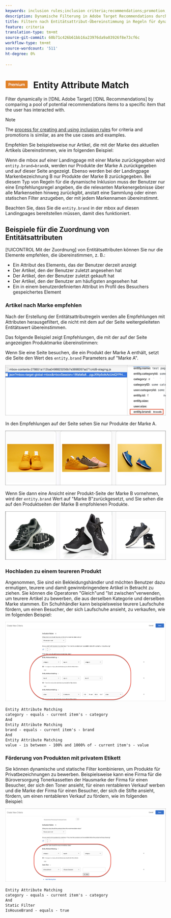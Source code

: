 ```yaml
---
keywords: inclusion rules;inclusion criteria;recommendations;promotion;promotions;dynamic filtering;dynamic;entity attribute matching
description: Dynamische Filterung in Adobe Target Recommendations durch Vergleich eines Pools potenzieller Empfehlungselemente mit einem bestimmten Element, mit dem der Benutzer interagiert hat.
title: Filtern nach Entitätsattribut-Übereinstimmung in Regeln für dynamische Inklusion in Adobe Target Recommendations
feature: criteria
translation-type: tm+mt
source-git-commit: 60b71c426b61bb16a23976da9a03926f8e73cf6c
workflow-type: tm+mt
source-wordcount: '511'
ht-degree: 0%

---
```



# ![PREMIUM](/help/assets/premium.png) Entity Attribute Match

Filter dynamically in [!DNL Adobe Target] [!DNL Recommendations] by comparing a pool of potential recommendations items to a specific item that the user has interacted with.

>[!NOTE]
>
>The [process for creating and using inclusion rules](/help/c-recommendations/c-algorithms/use-dynamic-and-static-inclusion-rules.md) for criteria and promotions is similar, as are the use cases and examples.

Empfehlen Sie beispielsweise nur Artikel, die mit der Marke des aktuellen Artikels übereinstimmen, wie im folgenden Beispiel:

Wenn die mbox auf einer Landingpage mit einer Marke zurückgegeben wird `entity.brand=brandA`, werden nur Produkte der Marke A zurückgegeben und auf dieser Seite angezeigt. Ebenso werden bei der Landingpage Markenbezeichnung B nur Produkte der Marke B zurückgegeben. Bei diesem Typ von Regeln für die dynamische Inklusion muss der Benutzer nur eine Empfehlungsregel angeben, die die relevanten Markenergebnisse über alle Markenseiten hinweg zurückgibt, anstatt eine Sammlung oder einen statischen Filter anzugeben, der mit jedem Markennamen übereinstimmt.

Beachten Sie, dass Sie die `entity.brand` in der mbox auf diesen Landingpages bereitstellen müssen, damit dies funktioniert.

## Beispiele für die Zuordnung von Entitätsattributen

[!UICONTROL Mit der Zuordnung] von Entitätsattributen können Sie nur die Elemente empfehlen, die übereinstimmen, z. B.:

* Ein Attribut des Elements, das der Benutzer derzeit anzeigt
* Der Artikel, den der Benutzer zuletzt angesehen hat
* Der Artikel, den der Benutzer zuletzt gekauft hat
* Der Artikel, den der Benutzer am häufigsten angesehen hat
* Ein in einem benutzerdefinierten Attribut im Profil des Besuchers gespeichertes Element

### Artikel nach Marke empfehlen

Nach der Erstellung der Entitätsattributregeln werden alle Empfehlungen mit Attributen herausgefiltert, die nicht mit dem auf der Seite weitergeleiteten Entitätswert übereinstimmen.

Das folgende Beispiel zeigt Empfehlungen, die mit der auf der Seite angezeigten Produktmarke übereinstimmen:

Wenn Sie eine Seite besuchen, die ein Produkt der Marke A enthält, setzt die Seite den Wert des `entity.brand` Parameters auf &quot;Marke A&quot;.

![Beispielaufruf für Zielgruppen](/help/c-recommendations/c-algorithms/assets/example-target-call.png)

In den Empfehlungen auf der Seite sehen Sie nur Produkte der Marke A.

![Empfehlungen für Marke A](/help/c-recommendations/c-algorithms/assets/brandA.png)

Wenn Sie dann eine Ansicht einer Produkt-Seite der Marke B vornehmen, wird der `entity.brand` Wert auf &quot;Marke B&quot;zurückgesetzt, und Sie sehen die auf den Produktseiten der Marke B empfohlenen Produkte.

![Empfehlungen für Marke B](/help/c-recommendations/c-algorithms/assets/brandB.png)

### Hochladen zu einem teureren Produkt

Angenommen, Sie sind ein Bekleidungshändler und möchten Benutzer dazu ermutigen, teurere und damit gewinnbringendere Artikel in Betracht zu ziehen. Sie können die Operatoren &quot;Gleich&quot;und &quot;Ist zwischen&quot;verwenden, um teurere Artikel zu bewerben, die aus derselben Kategorie und derselben Marke stammen. Ein Schuhhändler kann beispielsweise teurere Laufschuhe fördern, um einen Besucher, der sich Laufschuhe ansieht, zu verkaufen, wie im folgenden Beispiel:

![Upsell](/help/c-recommendations/c-algorithms/assets/upsell.png)

```
Entity Attribute Matching
category - equals - current item's - category 
And 
Entity Attribute Matching
brand - equals - current item's - brand 
And 
Entity Attribute Matching
value - is between - 100% and 1000% of - current item's - value
```

### Förderung von Produkten mit privatem Etikett

Sie können dynamische und statische Filter kombinieren, um Produkte für Privatbezeichnungen zu bewerben. Beispielsweise kann eine Firma für die Büroversorgung Tonerkassetten der Hausmarke der Firma für einen Besucher, der sich den Toner ansieht, für einen rentableren Verkauf werben und die Marke der Firma für einen Besucher, der sich die Stifte ansieht, fördern, um einen rentableren Verkauf zu fördern, wie im folgenden Beispiel:

![Hausmarke](/help/c-recommendations/c-algorithms/assets/housebrand.png)

```
Entity Attribute Matching
category - equals - current item's - category 
And
Static Filter
IsHouseBrand - equals - true
```
